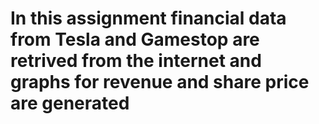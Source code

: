 # In this assignment financial data from Tesla and Gamestop are retrived from the internet and graphs for revenue and share price are generated
